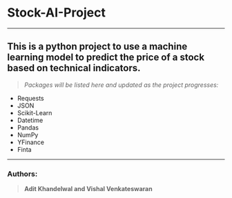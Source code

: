 # Stock-AI-Project
---
## This is a python project to use a machine learning model to predict the price of a stock based on technical indicators.
> *Packages will be listed here and updated as the project progresses:*
- Requests
- JSON
- Scikit-Learn
- Datetime
- Pandas
- NumPy
- YFinance
- Finta

---

### Authors:
> **Adit Khandelwal and Vishal Venkateswaran**